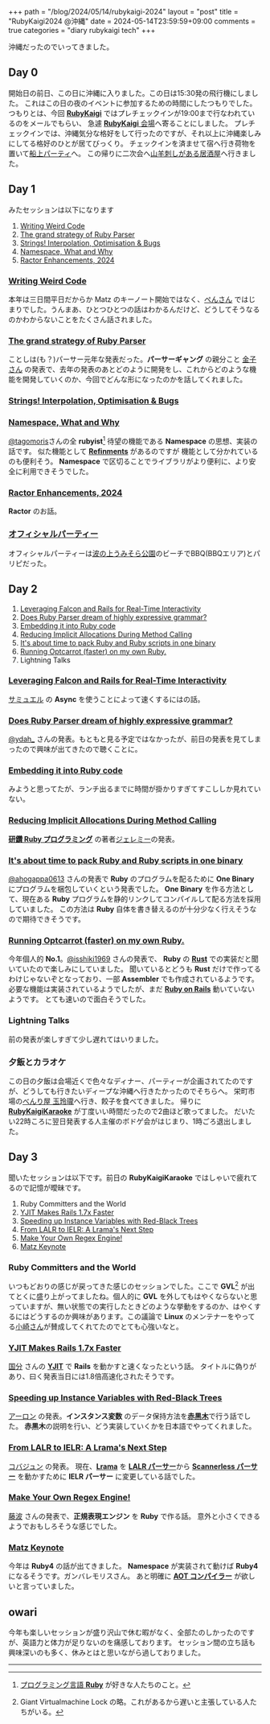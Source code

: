 +++
path = "/blog/2024/05/14/rubykaigi-2024"
layout = "post"
title = "RubyKaigi2024 @沖縄"
date = 2024-05-14T23:59:59+09:00
comments = true
categories = "diary rubykaigi tech"
+++

沖縄だったのでいってきました。

## Day 0

開始日の前日、この日に沖縄に入りました。この日は15:30発の飛行機にしました。
これはこの日の夜のイベントに参加するための時間にしたつもりでした。
つもりとは、今回 [**RubyKaigi**](https://rubykaigi.org/2024) ではプレチェックインが19:00まで行なわれているのをメールでもらい、
急遽 [**RubyKaigi** 会場](https://www.nahart.jp/)へ寄ることにしました。
プレチェックインでは、沖縄気分な格好をして行ったのですが、それ以上に沖縄楽しみにしてる格好のひとが居てびっくり。
チェックインを済ませて宿へ行き荷物を置いて[船上パーティ](https://esminc.doorkeeper.jp/events/171826)へ。
この帰りに二次会へ[山羊刺しがある居酒屋](https://churayagi.com/sakedokoro-yocchan/)へ行きました。

## Day 1

みたセッションは以下になります

1. [Writing Weird Code](https://drive.google.com/file/d/1Dkx15u_5UAGoFqJHCeAuj2FXS-z_U7EE/view)
1. [The grand strategy of Ruby Parser](https://speakerdeck.com/yui_knk/the-grand-strategy-of-ruby-parser)
1. [Strings! Interpolation, Optimisation & Bugs](https://www.eightbitraptor.com/presentations/RubyKaigi2024-MVH.pdf)
1. [Namespace, What and Why](https://speakerdeck.com/tagomoris/namespace-what-and-why)
1. [Ractor Enhancements, 2024](https://www.atdot.net/~ko1/activities/2024_rubykaigi.pdf)

### [Writing Weird Code](https://drive.google.com/file/d/1Dkx15u_5UAGoFqJHCeAuj2FXS-z_U7EE/view)

本年は三日間平日だからか Matz のキーノート開始ではなく、[ぺんさん](https://github.com/tompng) ではじまりでした。うんまあ、ひとつひとつの話はわかるんだけど、どうしてそうなるのかわからないことをたくさん話されました。

### [The grand strategy of Ruby Parser](https://speakerdeck.com/yui_knk/the-grand-strategy-of-ruby-parser)

ことしは(も？)パーサー元年な発表だった。**パーサーギャング** の親分こと [金子さん](https://github.com/yui-knk) の発表で、去年の発表のあとどのように開発をし、これからどのような機能を開発していくのか、今回でどんな形になったのかを話してくれました。

### [Strings! Interpolation, Optimisation & Bugs](https://www.eightbitraptor.com/presentations/RubyKaigi2024-MVH.pdf)


### [Namespace, What and Why](https://speakerdeck.com/tagomoris/namespace-what-and-why)

[@tagomoris](https://github.com/tagomoris)さんの全 **rubyist**[^rubyist] 待望の機能である **Namespace** の思想、実装の話です。
似た機能として [**Refinments**](https://docs.ruby-lang.org/ja/latest/method/Module/i/refine.html) があるのですが
機能として分かれているのも便利そう。
**Namespace** で区切ることでライブラリがより便利に、より安全に利用できそうでした。

### [Ractor Enhancements, 2024](https://www.atdot.net/~ko1/activities/2024_rubykaigi.pdf)

**Ractor** のお話。

### [オフィシャルパーティー](https://ti.to/rubykaigi/2024-party)

オフィシャルパーティーは[波の上うみそら公園](https://www.naminouebeach.jp/)のビーチでBBQ(BBQエリア)とパリピだった。

## Day 2

1. [Leveraging Falcon and Rails for Real-Time Interactivity](https://rubykaigi.org/2024/presentations/ioquatix.html)
1. [Does Ruby Parser dream of highly expressive grammar?](https://speakerdeck.com/ydah/does-ruby-parser-dream-of-highly-expressive-grammar)
1. [Embedding it into Ruby code](https://speakerdeck.com/soutaro/embedding-it-into-ruby-code)
1. [Reducing Implicit Allocations During Method Calling](https://code.jeremyevans.net/presentations/rubykaigi2024/index.html#1)
1. [It's about time to pack Ruby and Ruby scripts in one binary](https://speakerdeck.com/ahogappa0613/its-about-time-to-pack-ruby-and-ruby-scripts-in-one-binary)
1. [Running Optcarrot (faster) on my own Ruby.](https://drive.google.com/file/d/1-YZR91umkQIngFIq5VDGrz_XcLoq3Ny3/view)
1. Lightning Talks


### [Leveraging Falcon and Rails for Real-Time Interactivity](https://rubykaigi.org/2024/presentations/ioquatix.html)

[サミュエル](https://github.com/ioquatix) の **Async** を使うことによって速くするにはの話。

### [Does Ruby Parser dream of highly expressive grammar?](https://speakerdeck.com/ydah/does-ruby-parser-dream-of-highly-expressive-grammar)

[@ydah_](https://github.com/ydah/) さんの発表。もともと見る予定ではなかったが、前日の発表を見てしまったので興味が出てきたので聴くことに。

### [Embedding it into Ruby code](https://speakerdeck.com/soutaro/embedding-it-into-ruby-code)

みようと思ってたが、ランチ出るまでに時間が掛かりすぎてすこししか見れていない。

### [Reducing Implicit Allocations During Method Calling](https://code.jeremyevans.net/presentations/rubykaigi2024/index.html#1)

[**研鑽 Ruby プログラミング**](https://www.lambdanote.com/products/polished-ruby) の著者[ジェレミー](https://github.com/jeremyevans)の発表。

### [It's about time to pack Ruby and Ruby scripts in one binary](https://speakerdeck.com/ahogappa0613/its-about-time-to-pack-ruby-and-ruby-scripts-in-one-binary)

[@ahogappa0613](https://github.com/ahogappa0613) さんの発表で **Ruby** のプログラムを配るために **One Binary** にプログラムを梱包していくという発表でした。
**One Binary** を作る方法として、現在ある **Ruby** プログラムを静的リンクしてコンパイルして配る方法を採用していました。
この方法は **Ruby** 自体を書き替えるのが十分少なく行えそうなので期待できそうです。

### [Running Optcarrot (faster) on my own Ruby.](https://drive.google.com/file/d/1-YZR91umkQIngFIq5VDGrz_XcLoq3Ny3/view)

今年個人的 **No.1**。[@isshiki1969](https://github.com/sisshiki1969) さんの発表で、 **Ruby** の [**Rust**](https://www.rust-lang.org) での実装だと聞いていたので楽しみにしていました。
聞いているとどうも **Rust** だけで作ってるわけじゃないぞとなっており、一部 **Assembler** でも作成されているようです。
必要な機能は実装されているようでしたが、まだ [**Ruby on Rails**](https://rubyonrails.org/) 動いていないようです。
とても速いので面白そうでした。

### Lightning Talks

前の発表が楽しすぎて少し遅れてはいりました。

### 夕飯とカラオケ

この日の夕飯は会場近くで色々なディナー、パーティーが企画されてたのですが、どうしても行きたいディープな沖縄へ行きたかったのでそちらへ。
栄町市場の[べんり屋 玉玲瓏](https://tabelog.com/okinawa/A4701/A470101/47001653/)へ行き、餃子を食べてきました。
帰りに [**RubyKaigiKaraoke**](https://rubykaigikaraoke.doorkeeper.jp/) が丁度いい時間だったので2曲ほど歌ってました。
だいたい22時ころに翌日発表する人主催のボドゲ会がはじまり、1時ごろ退出しました。

## Day 3
聞いたセッションは以下です。前日の **RubyKaigiKaraoke** ではしゃいで疲れてるので記憶が曖昧です。

1. Ruby Committers and the World
1. [YJIT Makes Rails 1.7x Faster](https://speakerdeck.com/k0kubun/rubykaigi-2024)
1. [Speeding up Instance Variables with Red-Black Trees](https://speakerdeck.com/tenderlove/speeding-up-instance-variables-in-ruby-3-dot-3)
1. [From LALR to IELR: A Lrama's Next Step](https://speakerdeck.com/junk0612/from-lalr-to-ielr-a-lramas-next-step)
1. [Make Your Own Regex Engine!](https://makenowjust.github.io/kantan-regex-book/)
1. [Matz Keynote](https://rubykaigi.org/2024/data/BetterRuby.pdf)

### Ruby Committers and the World

いつもどおりの感じが戻ってきた感じのセッションでした。ここで **GVL**[^gvl] が出てとくに盛り上がってましたね。個人的に **GVL** を外してもはやくならないと思っていますが、無い状態での実行したときどのような挙動をするのか、はやくするにはどうするのか興味があります。この議論で **Linux** のメンテナーをやってる[小崎さん](https://www.fujitsu.com/jp/about/global-fde/motohiro-kosaki/)が賛成してくれてたのでとても心強いなと。

### [YJIT Makes Rails 1.7x Faster](https://speakerdeck.com/k0kubun/rubykaigi-2024)

[国分](https://github.com/k0kubun) さんの [**YJIT**](https://docs.ruby-lang.org/en/master/yjit/yjit_md.html) で **Rails** を動かすと速くなったという話。
タイトルに偽りがあり、曰く発表当日には1.8倍高速化されたそうです。

### [Speeding up Instance Variables with Red-Black Trees](https://speakerdeck.com/tenderlove/speeding-up-instance-variables-in-ruby-3-dot-3)

[アーロン](https://github.com/tenderlove) の発表。**インスタンス変数** のデータ保持方法を[**赤黒木**](https://en.wikipedia.org/wiki/Red%E2%80%93black_tree)で行う話でした。
**赤黒木**の説明を行い、どう実装していくかを日本語でやってくれました。

### [From LALR to IELR: A Lrama's Next Step](https://speakerdeck.com/junk0612/from-lalr-to-ielr-a-lramas-next-step)

[コバジュン](https://github.com/junk0612) の発表。
現在、[**Lrama**](https://github.com/ruby/lrama) を [**LALR パーサー**](https://en.wikipedia.org/wiki/LALR_parser)から
[**Scannerless パーサー**](https://en.wikipedia.org/wiki/Scannerless_parsing) を動かすために **IELR パーサー** に変更している話でした。

### [Make Your Own Regex Engine!](https://makenowjust.github.io/kantan-regex-book/)

[藤波](https://github.com/makenowjust) さんの発表で、**正規表現エンジン** を **Ruby** で作る話。
意外と小さくできるようでおもしろそうな感じでした。

### [Matz Keynote](https://rubykaigi.org/2024/data/BetterRuby.pdf)

今年は **Ruby4** の話が出てきました。 **Namespace** が実装されて動けば **Ruby4** になるそうです。ガンバレモリスさん。
あと明確に [**AOT コンパイラー**](https://en.wikipedia.org/wiki/Ahead-of-time_compilation) が欲しいと言っていました。

## owari

今年も楽しいセッションが盛り沢山で休む暇がなく、全部たのしかったのですが、英語力と体力が足りないのを痛感しております。
セッション間の立ち話も興味深いのも多く、休みとはと思いながら過しておりました。

---
[^rubyist]: [プログラミング言語 **Ruby**](https://www.ruby-lang.org/) が好きな人たちのこと。
[^gvl]: Giant Virtualmachine Lock の略。これがあるから遅いと主張している人たちがいる。
